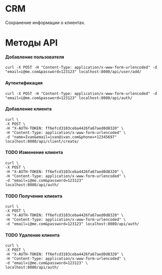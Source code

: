 # CRM

Сохранение информации о клиентах. 

# Методы API

####  Добавление пользователя
```
curl -X POST -H "Content-Type: application/x-www-form-urlencoded" -d "email=i@me.com&password=123123" localhost:8080/api/user/add/ 
```

####  Аутентификация
```
curl -X POST -H "Content-Type: application/x-www-form-urlencoded" -d "email=i@me.com&password=123123" localhost:8080/api/auth/ 
```

####  Добавление клиента
```
curl \
-X POST \
-H "X-AUTH-TOKEN: ff6efcd3103ceba4426fa67aed0d8320" \
-H "Content-Type: application/x-www-form-urlencoded" \
-d "name=Ivan&email=ivan@ivan.com&phone=+12345697"
localhost:8080/api/client/create/ 
```

#### TODO Изменение клиента
```
curl \
-X POST \
-H "X-AUTH-TOKEN: ff6efcd3103ceba4426fa67aed0d8320" \
-H "Content-Type: application/x-www-form-urlencoded" \
-d "email=i@me.com&password=123123" 
localhost:8080/api/auth/ 
```

#### TODO Получение клиента
```
curl \
-X POST \
-H "X-AUTH-TOKEN: ff6efcd3103ceba4426fa67aed0d8320" \
-H "Content-Type: application/x-www-form-urlencoded" \
-d "email=i@me.com&password=123123" localhost:8080/api/auth/ 
```

#### TODO Удаление клиента
```
curl \
-X POST \
-H "X-AUTH-TOKEN: ff6efcd3103ceba4426fa67aed0d8320" \
-H "Content-Type: application/x-www-form-urlencoded" \
-d "email=i@me.com&password=123123" \
localhost:8080/api/auth/ 
```
